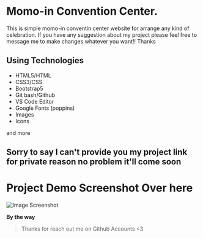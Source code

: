 # Momo-in Convention Center.

This is simple momo-in conventin center website for arrange any kind of celebration. If you have any suggestion about my project please feel free to message me to make changes whatever you want!! Thanks

## Using Technologies 
- HTML5/HTML
- CSS3/CSS
- Bootstrap5
- Git bash/Github
- VS Code Editor
- Google Fonts (poppins)
- Images 
- Icons

and more 

## Sorry to say I can't provide you my project link for private reason no problem it'll come soon

# Project Demo Screenshot Over here
![Image Screenshot](#)


**By the way**
> Thanks for reach out me on Github Accounts <3
